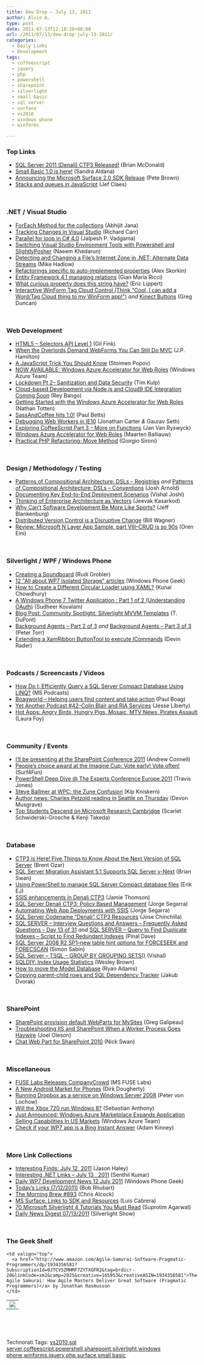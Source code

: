 ```yaml
---
title: Dew Drop – July 13, 2011
author: Alvin A.
type: post
date: 2011-07-13T12:18:28+00:00
url: /2011/07/13/dew-drop-july-13-2011/
categories:
  - Daily Links
  - Development
tags:
  - coffeescript
  - jquery
  - php
  - powershell
  - sharepoint
  - silverlight
  - small basic
  - sql server
  - surface
  - vs2010
  - windows phone
  - winforms

---
```

### <a name="top"></a>Top Links

  * [SQL Server 2011 (Denali) CTP3 Released!][1] (Brian McDonald)
  * [Small Basic 1.0 is here!][2] (Sandra Aldana)
  * [Announcing the Microsoft Surface 2.0 SDK Release][3] (Pete Brown)
  * [Stacks and queues in JavaScript][4] (Jef Claes)

&#160;

### <a name="dotnet"></a>.NET / Visual Studio

  * [ForEach Method for the collections][5] (Abhijit Jana)
  * [Tracking Changes in Visual Studio][6] (Richard Carr)
  * [Parallel for loop in C# 4.0][7] (Jalpesh P. Vadgama)
  * [Switching Visual Studio Environment Tools with Powershell and SlightlyPosher][8] (Naeem Khedarun)
  * [Detecting and Changing a File’s Internet Zone in .NET: Alternate Data Streams][9] (Mike Hadlow)
  * [Refactorings specific to auto-implemented properties][10] (Alex Skorkin)
  * [Entity Framework 4.1 managing relations][11] (Gian Maria Ricci)
  * [What curious property does this string have?][12] (Eric Lippert)
  * [Interactive WinForm Tag Cloud Control (Think “Cool, I can add a Word/Tag Cloud thing to my WinForm app!”)][13] _and_ [Kinect Buttons][14] (Greg Duncan)

&#160;

### <a name="web"></a>Web Development

  * [HTML5 – Selectors API Level 1][15] (Gil Fink)
  * [When the Overlords Demand WebForms You Can Still Do MVC][16] (J.P. Hamilton)
  * [A JavaScript Trick You Should Know][17] (Stoimen Popov)
  * [NOW AVAILABLE: Windows Azure Accelerator for Web Roles][18] (Windows Azure Team)
  * [Lockdown Pt 2– Sanitization and Data Security][19] (Tim Kulp)
  * [Cloud-based Development via Node.js and Cloud9 IDE Integration Coming Soon][20] (Rey Bango)
  * [Getting Started with the Windows Azure Accelerator for Web Roles][21] (Nathan Totten)
  * [SassAndCoffee hits 1.0!][22] (Paul Betts)
  * [Debugging Web Workers in IE10][23] (Jonathan Carter _&_ Gaurav Seth)
  * [Exploring CoffeeScript Part 3 – More on Functions][24] (Jan Van Ryswyck)
  * [Windows Azure Accelerator for Web Roles][25] (Maarten Balliauw)
  * <a href="http://feeds.dzone.com/~r/zones/css/~3/PT0JFzKFBrc/practical-php-refactoring-move" target="_blank">Practical PHP Refactoring: Move Method</a> (Giorgio Sironi)

&#160;

### <a name="design"></a>Design / Methodology / Testing

  * [Patterns of Compositional Architecture: DSLs – Registries][26]&#160;_and_ [Patterns of Compositional Architecture: DSLs – Conventions][27] (Josh Arnold)
  * [Documenting Key End-to-End Deployment Scenarios][28] (Vishal Joshi)
  * [Thinking of Enterprise Architecture as Vectors][29] (Jeevak Kasarkod)
  * [Why Can’t Software Development Be More Like Sports?][30] (Jeff Blankenburg)
  * [Distributed Version Control is a Disruptive Change][31] (Bill Wagner)
  * [Review: Microsoft N Layer App Sample, part VIII–CRUD is so 90s][32] (Oren Eini)

&#160;

### <a name="silverlight"></a>Silverlight / WPF / Windows Phone

  * [Creating a Soundboard][33] (Rudi Grobler)
  * [12 "All about WP7 Isolated Storage" articles][34] (Windows Phone Geek)
  * [How to Create a Different Circular Loader using XAML?][35] (Kunal Chowdhury)
  * [A Windows Phone 7 Twitter Application : Part 1 of 2 (Understanding OAuth)][36] (Sudheer Kovalam)
  * [Blog Post: Community Spotlight: Silverlight MVVM Templates][37] (T. DuPont)
  * [Background Agents &#8211; Part 2 of 3][38] _and_ [Background Agents &#8211; Part 3 of 3][39] (Peter Torr)
  * [Extending a XamRibbon ButtonTool to execute ICommands][40] (Devin Rader)

&#160;

### <a name="podcasts"></a>Podcasts / Screencasts / Videos

  * [How Do I: Efficiently Query a SQL Server Compact Database Using LINQ?][41] (MS Podcasts)
  * <a href="http://boagworld.com/season/2/episode/s2e4/" target="_blank">Boagworld &#8211; Helping users find content and take action</a> (Paul Boag)
  * [Yet Another Podcast #42–Colin Blair and RIA Services][42] (Jesse Liberty)
  * [Hot Apps: Angry Birds, Hungry Pigs, Mosaic, MTV News, Pirates Assault][43] (Laura Foy)

&#160;

### <a name="events"></a>Community / Events

  * [I’ll be presenting at the SharePoint Conference 2011][44] (Andrew Connell)
  * [People’s choice award at the Imagine Cup: Vote early! Vote often!][45] (Surf4Fun)
  * [PowerShell Deep Dive @ The Experts Conference Europe 2011][46] (Travis Jones)
  * [Steve Ballmer at WPC: the Zune Confusion][47] (Kip Kniskern)
  * [Author news: Charles Petzold reading in Seattle on Thursday][48] (Devon Musgrave)
  * [Top Students Descend on Microsoft Research Cambridge][49] (Scarlet Schwiderski-Grosche & Kenji Takeda)

&#160;

### <a name="db"></a>Database

  * [CTP3 is Here! Five Things to Know About the Next Version of SQL Server][50] (Brent Ozar)
  * [SQL Server Migration Assistant 5.1 Supports SQL Server v-Next][51] (Brian Swan)
  * [Using PowerShell to manage SQL Server Compact database files][52] (Erik EJ)
  * [SSIS enhancements in Denali CTP3][53] (Jamie Thomson)
  * [SQL Server Denali CTP3: Policy Based Management][54] (Jorge Segarra)
  * [Automating Web App Deployments with SSIS][55] (Jorge Segarra)
  * [SQL Server Codename “Denali” CTP3 Resources][56] (Jose Chinchilla)
  * [SQL SERVER – Interview Questions and Answers – Frequently Asked Questions – Day 13 of 31][57] _and_ [SQL SERVER – Query to Find Duplicate Indexes – Script to Find Redundant Indexes][58] (Pinal Dave)
  * [SQL Server 2008 R2 SP1–new table hint options for FORCESEEK and FORECSCAN][59] (Simon Sabin)
  * [SQL Server – TSQL – GROUP BY GROUPING SETS()][60] (Vishal)
  * [SQLDIY: Index Usage Statistics][61] (Wesley Brown)
  * [How to move the Model Database][62] (Ryan Adams)
  * [Copying parent-child rows and SQL Dependency Tracker][63] (Jakub Dvorak)

&#160;

### <a name="sp"></a>SharePoint

  * [SharePoint provision default WebParts for MySites][64] (Greg Galipeau)
  * [Troubleshooting IIS and SharePoint When a Worker Process Goes Haywire][65] (Joel Oleson)
  * [Chat Web Part for SharePoint 2010][66] (Nick Swan)

&#160;

### <a name="misc"></a>Miscellaneous

  * [FUSE Labs Releases CompanyCrowd][67] (MS FUSE Labs)
  * [A New Android Market for Phones][68] (Dirk Dougherty)
  * [Running Dropbox as a service on Windows Server 2008][69] (Peter von Lochow)
  * [Will the Xbox 720 run Windows 8?][70] (Sebastian Anthony)
  * [Just Announced: Windows Azure Marketplace Expands Application Selling Capabilities In US Markets][71] (Windows Azure Team)
  * [Check if your WP7 app is a Bing Instant Answer][72] (Adam Kinney)

&#160;

### <a name="links"></a>More Link Collections

  * [Interesting Finds: July 12, 2011][73] (Jason Haley)
  * [Interesting .NET Links – July 13 , 2011][74] (Senthil Kumar)
  * [Daily WP7 Development News 12 July 2011][75] (Windows Phone Geek)
  * [Today&#8217;s Links (7/12/2011)][76] (Bob Rhubart)
  * [The Morning Brew #893][77] (Chris Alcock)
  * <a href="http://blogs.msdn.com/b/surface/archive/2011/07/12/links-to-sdk-and-resources.aspx" target="_blank">MS Surface: Links to SDK and Resources</a> (Luis Cabrera)
  * <a href="http://feedproxy.google.com/~r/netCurryRecentArticles/~3/GgBJVgW9c8o/ShowArticle.aspx" target="_blank">70 Microsoft Silverlight 4 Tutorials You Must Read</a> (Suprotim Agarwal)
  * <a href="http://feedproxy.google.com/~r/silverlightshow/~3/K3E2L5qqgFI/Daily-News-Digest-07-13-2011.aspx" target="_blank">Daily News Digest 07/13/2011</a> (Silverlight Show)

&#160;

### <a name="shelf"></a>The Geek Shelf

<table border="0" cellspacing="0" cellpadding="0">
  <tr>
    <td>
      <img data-recalc-dims="1" decoding="async" src="https://i0.wp.com/ecx.images-amazon.com/images/I/41xEhb7qrvL._SL160_.jpg?w=660" />
    </td>
    
    <td valign="top">
      <a href="http://www.amazon.com/Agile-Samurai-Software-Pragmatic-Programmers/dp/1934356581?SubscriptionId=0JTCV5ZMHMF7ZYTXGFR2&tag=brdicr-20&linkCode=xm2&camp=2025&creative=165953&creativeASIN=1934356581">The Agile Samurai: How Agile Masters Deliver Great Software (Pragmatic Programmers)</a> by Jonathan Rasmusson
    </td>
  </tr>
</table>

&#160;

<div style="padding-bottom: 0px; margin: 0px; padding-left: 0px; padding-right: 0px; display: inline; float: none; padding-top: 0px" id="scid:C16BAC14-9A3D-4c50-9394-FBFEF7A93539:aa7f8380-1ee8-4141-b0a8-75b18e5afe77" class="wlWriterEditableSmartContent">
  <!--dotnetkickit-->
</div>

&#160;

<div style="padding-bottom: 0px; margin: 0px; padding-left: 0px; padding-right: 0px; display: inline; float: none; padding-top: 0px" id="scid:0767317B-992E-4b12-91E0-4F059A8CECA8:17786232-69a3-4db9-abad-b9bf648eff7d" class="wlWriterEditableSmartContent">
  Technorati Tags: <a href="http://technorati.com/tags/vs2010" rel="tag">vs2010</a>,<a href="http://technorati.com/tags/sql+server" rel="tag">sql server</a>,<a href="http://technorati.com/tags/coffeescript" rel="tag">coffeescript</a>,<a href="http://technorati.com/tags/powershell" rel="tag">powershell</a>,<a href="http://technorati.com/tags/sharepoint" rel="tag">sharepoint</a>,<a href="http://technorati.com/tags/silverlight" rel="tag">silverlight</a>,<a href="http://technorati.com/tags/windows+phone" rel="tag">windows phone</a>,<a href="http://technorati.com/tags/winforms" rel="tag">winforms</a>,<a href="http://technorati.com/tags/jquery" rel="tag">jquery</a>,<a href="http://technorati.com/tags/php" rel="tag">php</a>,<a href="http://technorati.com/tags/surface" rel="tag">surface</a>,<a href="http://technorati.com/tags/small+basic" rel="tag">small basic</a>
</div>

 [1]: http://feedproxy.google.com/~r/sqlserverpedia/~3/MHisbf94YwQ/
 [2]: http://blogs.msdn.com/b/smallbasic/archive/2011/07/12/small-basic-1-0-is-here.aspx
 [3]: http://feedproxy.google.com/~r/PeteBrown/~3/lmJNCzRPakM/announcing-the-microsoft-surface-20-sdk-release
 [4]: http://feedproxy.google.com/~r/DiaryOfAnetDeveloperByJefClaes/~3/aeyN2R7dWB4/stacks-and-queues-in-javascript.html
 [5]: http://dailydotnettips.com/2011/07/12/1317/
 [6]: http://feedproxy.google.com/~r/BlackwaspLatestAdditions/~3/_v3-I9EfY9U/VSTrackChanges.aspx
 [7]: http://feedproxy.google.com/~r/blogspot/DotNetJalps/~3/l2cLmE33qaY/parallel-for-loop-in-c-40.html
 [8]: http://sharpfellows.com/post.aspx?id=a05491ca-3497-45fe-b73a-88b5d8b76379
 [9]: http://feedproxy.google.com/~r/CodeRant/~3/t98CfcPZvuY/detecting-and-changing-files-internet.html
 [10]: http://www.skorkin.com/2011/07/refactorings-specific-to-auto-implemented-properties/
 [11]: http://feedproxy.google.com/~r/AlkampferEng/~3/B2EanZpZ10s/
 [12]: http://blogs.msdn.com/b/ericlippert/archive/2011/07/12/what-curious-property-does-this-string-have.aspx
 [13]: http://coolthingoftheday.blogspot.com/2011/07/interactive-winform-tag-cloud-control.html
 [14]: http://channel9.msdn.com/coding4fun/kinect/Kinect-Buttons
 [15]: http://feedproxy.google.com/~r/GilFinkBlog/~3/2GV04zKjPF0/html5-selectors-api-level-1.aspx
 [16]: http://jphamilton.net/architecture/when-the-overlords-demand-webforms-you-can-still-do-mvc
 [17]: http://feedproxy.google.com/~r/stoimenblog/~3/VnuyUTCuUok/
 [18]: http://blogs.msdn.com/b/windowsazure/archive/2011/07/12/now-available-windows-azure-accelerator-for-web-roles.aspx
 [19]: http://services.social.microsoft.com/feeds/FeedItem?feedId=00000000-0000-0000-0000-000000000000&itemId=08e1e336-4e00-4b93-a4cf-cc51bc577152&title=Lockdown+Pt+2%e2%80%93+Sanitization+and+Data+Security&uri=http%3a%2f%2fmsdn.microsoft.com%2fscriptjunkie%2fhh310521.aspx&k=IX7HXN0FZS5fMm%2bDzS72jNYttYno%2bunGRoPLBn9oU8Q%3d
 [20]: http://blogs.msdn.com/b/scriptjunkie/archive/2011/07/12/cloud-based-development-via-node-js-and-cloud9-ide-integration-coming-soon.aspx
 [21]: http://channel9.msdn.com/posts/Getting-Started-with-the-Windows-Azure-Accelerator-for-Web-Roles
 [22]: http://blog.paulbetts.org/index.php/2011/07/12/sassandcoffee-hits-1-0/
 [23]: http://blogs.msdn.com/b/ie/archive/2011/07/12/debugging-web-workers-in-ie10.aspx
 [24]: http://feedproxy.google.com/~r/ElegantCode/~3/zRwWYZPjuYA/
 [25]: http://blog.maartenballiauw.be/post.aspx?id=6203caa9-8a42-416c-be26-0e5b59ebecb3
 [26]: http://feedproxy.google.com/~r/LosTechies/~3/ZU_IVr_jhCU/
 [27]: http://feedproxy.google.com/~r/LosTechies/~3/YykdwJ5Azgg/
 [28]: http://vishaljoshi.blogspot.com/2011/07/documenting-key-end-to-end-deployment.html
 [29]: http://www.infoq.com/news/2011/07/ea-as-vectors
 [30]: http://feedproxy.google.com/~r/Blankenthoughts/~3/OIjMYvUxzFY/
 [31]: http://feedproxy.google.com/~r/billwagner/~3/n-mMo3qjLKg/DistributedVersionControlisaDisruptiveChange
 [32]: http://feedproxy.google.com/~r/AyendeRahien/~3/jEOYQ_n40aw/review-microsoft-n-layer-app-sample-part-viiindash-crud-is-so-90s
 [33]: http://feedproxy.google.com/~r/RudiGroblerInTheCloud/~3/0VWPYizHaGQ/creating-a-soundboard
 [34]: http://www.windowsphonegeek.com/news/12-all-about-wp7-isolated-storage-articles
 [35]: http://feedproxy.google.com/~r/kunal2383/~3/lk-HHgJOHYM/how-to-create-different-circular-loader.html
 [36]: http://mobile.dzone.com/news/windows-phone-7-twitter
 [37]: http://community.codesmithtools.com/CodeSmith_Official_7/b/announcements/archive/2011/07/12/community-spotlight-silverlight-mvvm-templates.aspx
 [38]: http://blogs.msdn.com/b/ptorr/archive/2011/07/12/background-agents-part-2-of-3.aspx
 [39]: http://blogs.msdn.com/b/ptorr/archive/2011/07/12/background-agents-part-3-of-3.aspx
 [40]: http://blogs.infragistics.com/blogs/devin_rader/archive/2011/07/12/extending-a-xamribbon-buttontool-to-execute-icommands.aspx
 [41]: http://www.microsoft.com/events/podcasts/default.aspx?audience=Audience-e5381407-359f-4922-97d0-0237af790eee&pageId=x6955&
 [42]: http://feedproxy.google.com/~r/JesseLiberty-SilverlightGeek/~3/FMrMt6bMrCU/
 [43]: http://channel9.msdn.com/Shows/Hot-Apps/Hot-Apps-Angry-Birds-Hungry-Pigs-Mosaic-MTV-News-Pirates-Assault
 [44]: http://feedproxy.google.com/~r/AndrewConnell/~3/U7CPFwloJks/irsquoll-be-presenting-at-the-sharepoint-conference-2011.aspx
 [45]: http://feedproxy.google.com/~r/BuildingGamesBasedOnSilverlightAndExpressions/~3/6mAnG5d94ek/people-s-choice-award-at-the-imagine-cup-vote-early-vote-often.aspx
 [46]: http://blogs.msdn.com/b/powershell/archive/2011/07/12/powershell-deep-dive-the-experts-conference-europe-2011.aspx
 [47]: http://feedproxy.google.com/~r/liveside/~3/P-7UZIXABpA/
 [48]: http://blogs.msdn.com/b/microsoft_press/archive/2011/07/12/author-news-charles-petzold-reading-in-seattle-on-thursday.aspx
 [49]: http://research.microsoft.com/en-us/news/headlines/phdsummerschool-071211.aspx
 [50]: http://feedproxy.google.com/~r/sqlserverpedia/~3/FvHGoNfgvMs/
 [51]: http://blogs.msdn.com/b/brian_swan/archive/2011/07/12/sql-server-migration-assistant-5-1-supports-sql-server-v-next.aspx
 [52]: http://feedproxy.google.com/~r/ErikejBlogsAboutSqlCompactnetAndRelatedStuff/~3/e3l3ilkTZ4U/using-powershell-to-manage-sql-server.html
 [53]: http://feedproxy.google.com/~r/jamiet/~3/2u1Jj9vKyrQ/ssis-enhancements-in-denali-ctp3.aspx
 [54]: http://feedproxy.google.com/~r/sqlserverpedia/~3/munj1_CgRu0/
 [55]: http://feedproxy.google.com/~r/Sqlchicken/~3/Dm4hw94QdNs/
 [56]: http://www.sqlservercentral.com/blogs/sqljoe/archive/2011/07/13/sql-server-codename-_1C20_denali_1D20_-ctp3-resources.aspx
 [57]: http://blog.sqlauthority.com/2011/07/13/sql-server-interview-questions-and-answers-frequently-asked-questions-day-13-of-31/
 [58]: http://blog.sqlauthority.com/2011/07/13/sql-server-query-to-find-duplicate-indexes-script-to-find-redundant-indexes/
 [59]: http://feedproxy.google.com/~r/SimonsSqlServerStuff/~3/_uGTxPyCow4/sql-server-2008-r2-sp1-new-table-hint-options-for-forceseek-and-forecscan.aspx
 [60]: http://feedproxy.google.com/~r/sqlserverpedia/~3/KDHOSn7tpUY/
 [61]: http://www.sqlservercentral.com/blogs/sqlmanofmystery/archive/2011/07/12/sqldiy_3A00_-index-usage-statistics.aspx
 [62]: http://feedproxy.google.com/~r/sqlserverpedia/~3/Z6PLmQ5OOjw/
 [63]: http://www.sqlservercentral.com/blogs/sqltreeo/archive/2011/07/12/copying-parent_2D00_child-rows-and-sql-dependency-tracker.aspx
 [64]: http://www.greggalipeau.com/2011/07/12/sharepoint-provision-default-webparts-for-mysites/
 [65]: http://feedproxy.google.com/~r/JoelsSharepointLand/~3/fVICq6XlDYo/ViewPost.aspx
 [66]: http://lightningtools.com/blog/archive/2011/07/12/chat-web-part-for-sharepoint-2010.aspx
 [67]: http://research.microsoft.com/en-us/news/headlines/companycrowd-071211.aspx
 [68]: http://feedproxy.google.com/~r/blogspot/hsDu/~3/hVppNRi1aEY/new-android-market-for-phones.html
 [69]: http://feedproxy.google.com/~r/jayway/posts/~3/_dwynuBwV8k/
 [70]: http://feedproxy.google.com/~r/ziffdavis/extremetech/~3/sdgDof9cpg8/89740-will-the-xbox-720-run-windows-8
 [71]: http://blogs.msdn.com/b/windowsazure/archive/2011/07/12/just-announced-windows-azure-marketplace-expands-application-selling-capabilities-in-us-markets.aspx
 [72]: http://adamkinney.com/blog/2011/07/12/check-if-your-wp7-app-is-a-bing-instant-answer/
 [73]: http://jasonhaley.com/blog/post.aspx?id=9b109a25-0163-4f2c-a655-595f9f1d8610
 [74]: http://feedproxy.google.com/~r/ginktage/EPSB/~3/5Es3eNbcJ8s/
 [75]: http://www.windowsphonegeek.com/news/daily-wp7-development-news-12-july-2011
 [76]: http://feedproxy.google.com/~r/brhubartOTN/~3/RXpKnOEwjxc/today_s_links_7_12
 [77]: http://feedproxy.google.com/~r/ReflectivePerspective/~3/b72p59ENriI/